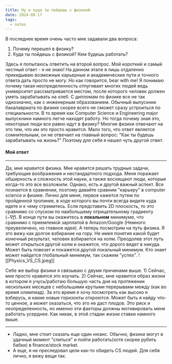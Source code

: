 ```yaml
---
title: Ну и куда ты пойдешь с физикой
date: 2024-08-17
tags:
  - notes
---
```

В последнее время очень часто мне задавали два вопроса:
1) Почему перешел в физику?
2) Куда ты пойдешь с физикой? Кем будешь работать?

Здесь я попытаюсь ответить на второй вопрос. Мой короткий и самый честный ответ - я не знаю! На данном этапе я лишь отдаленно прикидываю возможные карьерные и академические пути и точного ответа дать просто не могу. Но как говорится, bear with me!
Я понимаю почему такая неопределенность отпугивает многих людей ведь университет рассматривается местом, после которого человек должен уметь зарабатывать на хлеб. С дипломам по физике все не так однозначно, как с инженерным образованием. Обычный выпускник бакалавриата по физике скорее всего не сможет сразу устроиться по специальности. В то время как Computer Science и Engineering major выпускники намного легче находят работу. Но тогда почему зная это, некоторые люди все равно идут в физику?
Многие физики отвечают на это тем, что им это просто нравится. Мало того, что ответ является сомнительным, он не отвечает на главный вопрос: "Как ты будешь зарабатывать на жизнь?" Поэтому для себя я нашел чуть другой ответ. 


#### Мой ответ
---
 Да, мне нравится физика. Мне нравится решать трудные задачи, требующие воображения и нестандартного подхода. Меня поражает обширность и сложность этой науки, а также восхищают люди, которые когда-то это все возложили. Однако, есть и другой важный аспект. Все познается в сравнении, поэтому давайте сравним "карьеру" в computer science и физике. Лично для меня, первое кажется путем по пройденной тропинке, в ходе которого вы почти всегда видите куда идете и к чему стремитесь. Если представить 2D плоскость, то это сравнимо со спуском по наибольшему отрицательному градиенту ($-\nabla f$). В конце пути вы окажитесь в **локальном** минимуме, что сравнимо с приемлемой зарплатой в Amazon/Google (Немного преувеличено, но главное идея). А теперь посмотрим на путь физика. Я это вижу как долгое взбирание на гору. Не имея понятия какой будет конечный результат, человек взбирается на холм. Преодолев этот путь может открыться другой холм и окажется, что дорого ведет в никуда. Может быть повезет и покажется другой локальный минимум. Кто знает может найдется глобальный минимум, так скажем "успех". 
![[Physics_VS_CS.jpeg]]
 
 Себе же выбор физики я связываю с двумя причинами выше. 1) Сейчас, мне просто нравится это изучать. 2) Сейчас, мне нравится образ жизни в котором я учусь/работаю большую часть дня на протяжении нескольких месяцев с небольшими крутыми перерывами между (как во время олимпиад). За это время я хочу посмотреть как высоко я взберусь, и какие новые горизонты откроются. Может быть я найду что-то ценное, а может оказаться, что это не даст плодов. Это риск и неопределенность, но именно эти факторы должны мотивировать меня работать усерднее. Как никак, в этой стадии жизни ставки намного выше.


---
- Ладно, мне стоит сказать еще один нюанс. Обычно, физики могут в удачный момент "слиться" и пойти работать(хотя скорее рубить бабки) в finance/stock market. 
- А еще, я не преследовал цели как-то обидеть СS людей. Для себя лично, я вижу вещи так. 